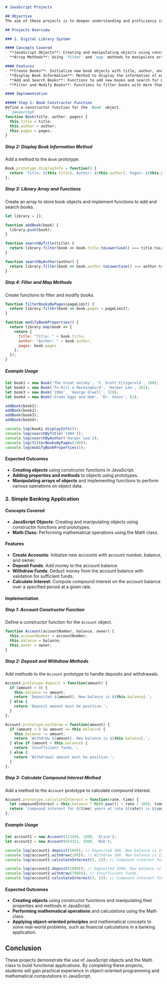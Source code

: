 ```markdown
# JavaScript Projects

## Objective
The aim of these projects is to deepen understanding and proficiency in manipulating JavaScript objects, using constructor functions, working with prototypes, and utilizing the Math class for mathematical operations.

## Projects Overview

### 1. Digital Library System

#### Concepts Covered
- **JavaScript Objects**: Creating and manipulating objects using constructor functions and prototypes.
- **Array Methods**: Using `filter` and `map` methods to manipulate arrays of objects.

#### Features
- **Create Books**: Initialize new book objects with title, author, and pages.
- **Display Book Information**: Method to display the information of each book.
- **Add and Search Books**: Functions to add new books and search for books by title or author.
- **Filter and Modify Books**: Functions to filter books with more than 100 pages and modify book properties.

#### Implementation

##### Step 1: Book Constructor Function
Define a constructor function for the `Book` object.
```javascript
function Book(title, author, pages) {
  this.title = title;
  this.author = author;
  this.pages = pages;
}
```

##### Step 2: Display Book Information Method
Add a method to the `Book` prototype.
```javascript
Book.prototype.displayInfo = function() {
  return `Title: ${this.title}, Author: ${this.author}, Pages: ${this.pages}`;
};
```

##### Step 3: Library Array and Functions
Create an array to store book objects and implement functions to add and search books.
```javascript
let library = [];

function addBook(book) {
  library.push(book);
}

function searchByTitle(title) {
  return library.filter(book => book.title.toLowerCase() === title.toLowerCase());
}

function searchByAuthor(author) {
  return library.filter(book => book.author.toLowerCase() === author.toLowerCase());
}
```

##### Step 4: Filter and Map Methods
Create functions to filter and modify books.
```javascript
function filterBooksByPages(pageLimit) {
  return library.filter(book => book.pages > pageLimit);
}

function modifyBookProperties() {
  return library.map(book => {
    return {
      title: "Title: " + book.title,
      author: "Author: " + book.author,
      pages: book.pages
    };
  });
}
```

##### Example Usage
```javascript
let book1 = new Book('The Great Gatsby', 'F. Scott Fitzgerald', 180);
let book2 = new Book('To Kill a Mockingbird', 'Harper Lee', 281);
let book3 = new Book('1984', 'George Orwell', 328);
let book4 = new Book('Green Eggs and Ham', 'Dr. Seuss', 62);

addBook(book1);
addBook(book2);
addBook(book3);
addBook(book4);

console.log(book1.displayInfo());
console.log(searchByTitle('1984'));
console.log(searchByAuthor('Harper Lee'));
console.log(filterBooksByPages(100));
console.log(modifyBookProperties());
```

#### Expected Outcomes
- **Creating objects** using constructor functions in JavaScript.
- **Adding properties and methods** to objects using prototypes.
- **Manipulating arrays of objects** and implementing functions to perform various operations on object data.

### 2. Simple Banking Application

#### Concepts Covered
- **JavaScript Objects**: Creating and manipulating objects using constructor functions and prototypes.
- **Math Class**: Performing mathematical operations using the Math class.

#### Features
- **Create Accounts**: Initialize new accounts with account number, balance, and owner.
- **Deposit Funds**: Add money to the account balance.
- **Withdraw Funds**: Deduct money from the account balance with validation for sufficient funds.
- **Calculate Interest**: Compute compound interest on the account balance over a specified period at a given rate.

#### Implementation

##### Step 1: Account Constructor Function
Define a constructor function for the `Account` object.
```javascript
function Account(accountNumber, balance, owner) {
  this.accountNumber = accountNumber;
  this.balance = balance;
  this.owner = owner;
}
```

##### Step 2: Deposit and Withdraw Methods
Add methods to the `Account` prototype to handle deposits and withdrawals.
```javascript
Account.prototype.deposit = function(amount) {
  if (amount > 0) {
    this.balance += amount;
    return `Deposited ${amount}. New balance is ${this.balance}.`;
  } else {
    return 'Deposit amount must be positive.';
  }
};

Account.prototype.withdraw = function(amount) {
  if (amount > 0 && amount <= this.balance) {
    this.balance -= amount;
    return `Withdrew ${amount}. New balance is ${this.balance}.`;
  } else if (amount > this.balance) {
    return 'Insufficient funds.';
  } else {
    return 'Withdrawal amount must be positive.';
  }
};
```

##### Step 3: Calculate Compound Interest Method
Add a method to the `Account` prototype to calculate compound interest.
```javascript
Account.prototype.calculateInterest = function(rate, time) {
  let compoundInterest = this.balance * Math.pow((1 + rate / 100), time);
  return `Compound interest for ${time} years at rate ${rate}% is ${compoundInterest.toFixed(2)}.`;
};
```

##### Example Usage
```javascript
let account1 = new Account(123456, 1000, 'Alice');
let account2 = new Account(654321, 5000, 'Bob');

console.log(account1.deposit(500)); // Deposited 500. New balance is 1500.
console.log(account1.withdraw(200)); // Withdrew 200. New balance is 1300.
console.log(account1.calculateInterest(5, 2)); // Compound interest for 2 years at rate 5% is 1430.25.

console.log(account2.deposit(1000)); // Deposited 1000. New balance is 6000.
console.log(account2.withdraw(7000)); // Insufficient funds.
console.log(account2.calculateInterest(3, 1)); // Compound interest for 1 years at rate 3% is 6180.00.
```

#### Expected Outcomes
- **Creating objects** using constructor functions and manipulating their properties and methods in JavaScript.
- **Performing mathematical operations** and calculations using the Math class.
- **Applying object-oriented principles** and mathematical concepts to solve real-world problems, such as financial calculations in a banking application.

## Conclusion
These projects demonstrate the use of JavaScript objects and the Math class to build functional applications. By completing these projects, students will gain practical experience in object-oriented programming and mathematical computations in JavaScript.
```

